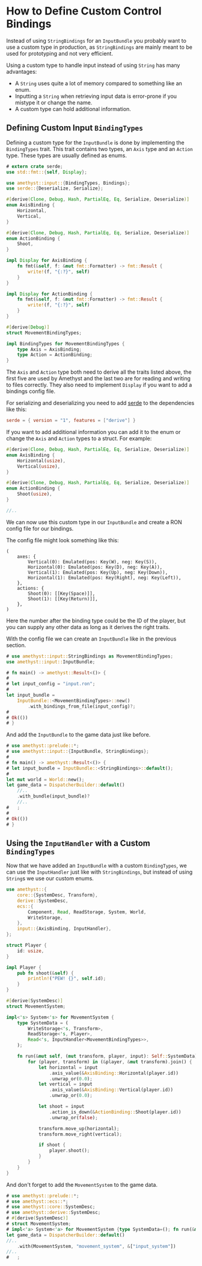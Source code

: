 # How to Define Custom Control Bindings

Instead of using `StringBindings` for an `InputBundle` you probably want to use a custom type in production, as `StringBindings` are mainly meant to be used for prototyping and not very efficient.

Using a custom type to handle input instead of using `String` has many advantages:

- A `String` uses quite a lot of memory compared to something like an enum.
- Inputting a `String` when retrieving input data is error-prone if you mistype it or change the name.
- A custom type can hold additional information.

## Defining Custom Input `BindingTypes`

Defining a custom type for the `InputBundle` is done by implementing the `BindingTypes` trait. This trait contains two types, an `Axis` type and an `Action` type. These types are usually defined as enums.

```rust
# extern crate serde;
use std::fmt::{self, Display};

use amethyst::input::{BindingTypes, Bindings};
use serde::{Deserialize, Serialize};

#[derive(Clone, Debug, Hash, PartialEq, Eq, Serialize, Deserialize)]
enum AxisBinding {
    Horizontal,
    Vertical,
}

#[derive(Clone, Debug, Hash, PartialEq, Eq, Serialize, Deserialize)]
enum ActionBinding {
    Shoot,
}

impl Display for AxisBinding {
    fn fmt(&self, f: &mut fmt::Formatter) -> fmt::Result {
        write!(f, "{:?}", self)
    }
}

impl Display for ActionBinding {
    fn fmt(&self, f: &mut fmt::Formatter) -> fmt::Result {
        write!(f, "{:?}", self)
    }
}

#[derive(Debug)]
struct MovementBindingTypes;

impl BindingTypes for MovementBindingTypes {
    type Axis = AxisBinding;
    type Action = ActionBinding;
}
```

The `Axis` and `Action` type both need to derive all the traits listed above, the first five are used by Amethyst and the last two are for reading and writing to files correctly. They also need to implement `Display` if you want to add a bindings config file.

For serializing and deserializing you need to add [serde] to the dependencies like this:

```toml
serde = { version = "1", features = ["derive"] }
```

If you want to add additional information you can add it to the enum or change the `Axis` and `Action` types to a struct. For example:

```rust
#[derive(Clone, Debug, Hash, PartialEq, Eq, Serialize, Deserialize)]
enum AxisBinding {
    Horizontal(usize),
    Vertical(usize),
}

#[derive(Clone, Debug, Hash, PartialEq, Eq, Serialize, Deserialize)]
enum ActionBinding {
    Shoot(usize),
}

//..
```

We can now use this custom type in our `InputBundle` and create a RON config file for our bindings.

The config file might look something like this:

```ron
(
    axes: {
        Vertical(0): Emulated(pos: Key(W), neg: Key(S)),
        Horizontal(0): Emulated(pos: Key(D), neg: Key(A)),
        Vertical(1): Emulated(pos: Key(Up), neg: Key(Down)),
        Horizontal(1): Emulated(pos: Key(Right), neg: Key(Left)),
    },
    actions: {
        Shoot(0): [[Key(Space)]],
        Shoot(1): [[Key(Return)]],
    },
)
```

Here the number after the binding type could be the ID of the player, but you can supply any other data as long as it derives the right traits.

With the config file we can create an `InputBundle` like in the previous section.

```rust
# use amethyst::input::StringBindings as MovementBindingTypes;
use amethyst::input::InputBundle;

# fn main() -> amethyst::Result<()> {
#
# let input_config = "input.ron";
#
let input_bundle = 
    InputBundle::<MovementBindingTypes>::new()
        .with_bindings_from_file(input_config)?;
#
# Ok(())
# }
```

And add the `InputBundle` to the game data just like before.

```rust
# use amethyst::prelude::*;
# use amethyst::input::{InputBundle, StringBindings};
#
# fn main() -> amethyst::Result<()> {
# let input_bundle = InputBundle::<StringBindings>::default();
#
let mut world = World::new();
let game_data = DispatcherBuilder::default()
    //..
    .with_bundle(input_bundle)?
    //..
#   ;
#
# Ok(())
# }
```

## Using the `InputHandler` with a Custom `BindingTypes`

Now that we have added an `InputBundle` with a custom `BindingTypes`, we can use the `InputHandler` just like with `StringBindings`, but instead of using `String`s we use our custom enums.

```rust
use amethyst::{
    core::{SystemDesc, Transform},
    derive::SystemDesc,
    ecs::{
        Component, Read, ReadStorage, System, World,
        WriteStorage,
    },
    input::{AxisBinding, InputHandler},
};

struct Player {
    id: usize,
}

impl Player {
    pub fn shoot(&self) {
        println!("PEW! {}", self.id);
    }
}

#[derive(SystemDesc)]
struct MovementSystem;

impl<'s> System<'s> for MovementSystem {
    type SystemData = (
        WriteStorage<'s, Transform>,
        ReadStorage<'s, Player>,
        Read<'s, InputHandler<MovementBindingTypes>>,
    );

    fn run(&mut self, (mut transform, player, input): Self::SystemData) {
        for (player, transform) in (&player, &mut transform).join() {
            let horizontal = input
                .axis_value(&AxisBinding::Horizontal(player.id))
                .unwrap_or(0.0);
            let vertical = input
                .axis_value(&AxisBinding::Vertical(player.id))
                .unwrap_or(0.0);

            let shoot = input
                .action_is_down(&ActionBinding::Shoot(player.id))
                .unwrap_or(false);

            transform.move_up(horizontal);
            transform.move_right(vertical);

            if shoot {
                player.shoot();
            }
        }
    }
}
```

And don't forget to add the `MovementSystem` to the game data.

```rust
# use amethyst::prelude::*;
# use amethyst::ecs::*;
# use amethyst::core::SystemDesc;
# use amethyst::derive::SystemDesc;
# #[derive(SystemDesc)]
# struct MovementSystem;
# impl<'a> System<'a> for MovementSystem {type SystemData=(); fn run(&mut self, _: ()) {}}
let game_data = DispatcherBuilder::default()
//..
    .with(MovementSystem, "movement_system", &["input_system"])
//..
#   ;
```

[serde]: https://crates.io/crates/serde
